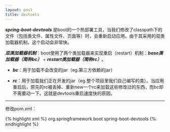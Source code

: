 ```yaml
---
layout: post
title: devtools
---
```


***spring-boot-devtools*** 是boot的一个热部署工具，当我们修改了classpath下的文件（包括类文件、属性文件、页面等）时，会重新启动应用。由于其采用的双类加载器机制，这个启动会非常快。

***双类加载器机制***：boot使用了两个类加载器来实现重启（restart）机制：***base类加载器（简称bc）*** + ***restart类加载器（简称rc）***。

+ ***bc***：用于加载不会改变的jar（eg.第三方依赖的jar）

+ ***rc***：用于加载我们正在开发的jar（eg.整个项目里我们自己编写的类）。当应用重启后，原先的rc被丢掉、重新new一个rc来加载这些修改过的东西，而bc却不需要动一下。这就是devtools重启速度快的原因。

---

修改pom.xml：

{% highlight xml %}
<dependency>
    <groupId>org.springframework.boot</groupId>
    <artifactId>spring-boot-devtools</artifactId>
</dependency>
{% endhighlight %}